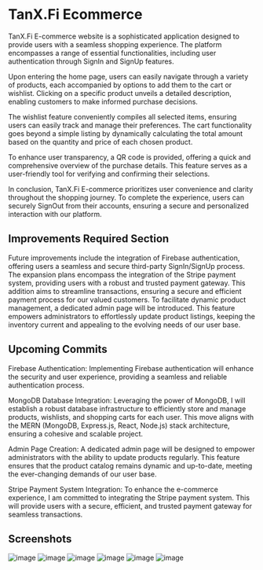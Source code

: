 
# TanX.Fi Ecommerce
TanX.Fi E-commerce website is a sophisticated application designed to provide users with a seamless shopping experience. The platform encompasses a range of essential functionalities, including user authentication through SignIn and SignUp features.

Upon entering the home page, users can easily navigate through a variety of products, each accompanied by options to add them to the cart or wishlist. Clicking on a specific product unveils a detailed description, enabling customers to make informed purchase decisions.

The wishlist feature conveniently compiles all selected items, ensuring users can easily track and manage their preferences. The cart functionality goes beyond a simple listing by dynamically calculating the total amount based on the quantity and price of each chosen product.

To enhance user transparency, a QR code is provided, offering a quick and comprehensive overview of the purchase details. This feature serves as a user-friendly tool for verifying and confirming their selections.

In conclusion, TanX.Fi E-commerce prioritizes user convenience and clarity throughout the shopping journey. To complete the experience, users can securely SignOut from their accounts, ensuring a secure and personalized interaction with our platform.



## Improvements Required Section
Future improvements include the integration of Firebase authentication, offering users a seamless and secure third-party SignIn/SignUp process.
The expansion plans encompass the integration of the Stripe payment system, providing users with a robust and trusted payment gateway. This addition aims to streamline transactions, ensuring a secure and efficient payment process for our valued customers.
To facilitate dynamic product management, a dedicated admin page will be introduced. This feature empowers administrators to effortlessly update product listings, keeping the inventory current and appealing to the evolving needs of our user base.
## Upcoming Commits
Firebase Authentication:
Implementing Firebase authentication will enhance the security and user experience, providing a seamless and reliable authentication process.

MongoDB Database Integration:
Leveraging the power of MongoDB, I will establish a robust database infrastructure to efficiently store and manage products, wishlists, and shopping carts for each user. This move aligns with the MERN (MongoDB, Express.js, React, Node.js) stack architecture, ensuring a cohesive and scalable project.

Admin Page Creation:
A dedicated admin page will be designed to empower administrators with the ability to update products regularly. This feature ensures that the product catalog remains dynamic and up-to-date, meeting the ever-changing demands of our user base.

Stripe Payment System Integration:
To enhance the e-commerce experience, I am committed to integrating the Stripe payment system. This will provide users with a secure, efficient, and trusted payment gateway for seamless transactions.
## Screenshots
![image](https://github.com/Akashsharma202/TanX-Ecommerce/assets/46256481/cc2ff613-e9a3-4571-a29f-0901fa258ce9)
![image](https://github.com/Akashsharma202/TanX-Ecommerce/assets/46256481/80e23b22-c599-41d1-a0eb-c44e3a2576b6)
![image](https://github.com/Akashsharma202/TanX-Ecommerce/assets/46256481/41a7af46-d86b-4a34-8947-af4914138ebd)
![image](https://github.com/Akashsharma202/TanX-Ecommerce/assets/46256481/d6a0493b-623a-4263-aba3-91a279238cb4)
![image](https://github.com/Akashsharma202/TanX-Ecommerce/assets/46256481/b37fb629-127e-42e8-8690-d290da413067)
![image](https://github.com/Akashsharma202/TanX-Ecommerce/assets/46256481/697cf124-c760-4021-8fe4-d9d8a83fc519)



